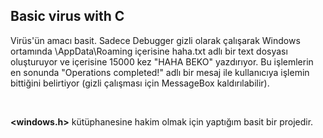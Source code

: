 ## Basic virus with C

Virüs'ün amacı basit. Sadece Debugger gizli olarak çalışarak Windows ortamında \AppData\Roaming içerisine haha.txt adlı bir text dosyası oluşturuyor ve içerisine 15000 kez "HAHA BEKO" yazdırıyor. Bu işlemlerin en sonunda "Operations completed!" adlı bir mesaj ile kullanıcıya işlemin bittiğini belirtiyor (gizli çalışması için MessageBox kaldırılabilir).

&nbsp;

**<windows.h>** kütüphanesine hakim olmak için yaptığım basit bir projedir. 
